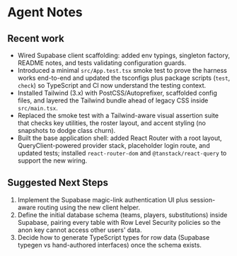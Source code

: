 # Agent Notes

## Recent work
- Wired Supabase client scaffolding: added env typings, singleton factory, README notes, and tests validating configuration guards.
- Introduced a minimal `src/App.test.tsx` smoke test to prove the harness works end-to-end and updated the tsconfigs plus package scripts (`test`, `check`) so TypeScript and CI now understand the testing context.
- Installed Tailwind (3.x) with PostCSS/Autoprefixer, scaffolded config files, and layered the Tailwind bundle ahead of legacy CSS inside `src/main.tsx`.
- Replaced the smoke test with a Tailwind-aware visual assertion suite that checks key utilities, the roster layout, and accent styling (no snapshots to dodge class churn).
- Built the base application shell: added React Router with a root layout, QueryClient-powered provider stack, placeholder login route, and updated tests; installed `react-router-dom` and `@tanstack/react-query` to support the new wiring.

## Suggested Next Steps
1. Implement the Supabase magic-link authentication UI plus session-aware routing using the new client helper.
2. Define the initial database schema (teams, players, substitutions) inside Supabase, pairing every table with Row Level Security policies so the anon key cannot access other users' data.
3. Decide how to generate TypeScript types for row data (Supabase typegen vs hand-authored interfaces) once the schema exists.
